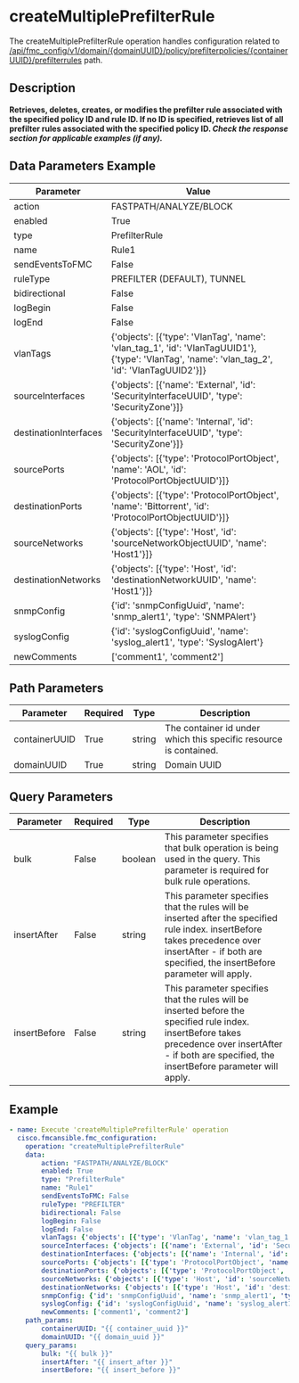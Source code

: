 # createMultiplePrefilterRule

The createMultiplePrefilterRule operation handles configuration related to [/api/fmc_config/v1/domain/{domainUUID}/policy/prefilterpolicies/{containerUUID}/prefilterrules](/paths//api/fmc_config/v1/domain/{domain_uuid}/policy/prefilterpolicies/{container_uuid}/prefilterrules.md) path.&nbsp;
## Description
**Retrieves, deletes, creates, or modifies the prefilter rule associated with the specified policy ID and rule ID. If no ID is specified, retrieves list of all prefilter rules associated with the specified policy ID. _Check the response section for applicable examples (if any)._**

## Data Parameters Example
| Parameter | Value |
| --------- | -------- |
| action | FASTPATH/ANALYZE/BLOCK | Specifies the action to take when the conditions defined by the rule are met |
| enabled | True | Boolean indicating whether the prefilter rule is in effect (true) or not (false). Default is true. |
| type | PrefilterRule | Type must be PrefilterRule |
| name | Rule1 | User-specified name of the prefilter rule. |
| sendEventsToFMC | False | Boolean indicating whether the device will send events to the Firepower Management Center event viewer. Default is false. |
| ruleType | PREFILTER (DEFAULT), TUNNEL | Object indicating if the Rule is Prefilter Rule or Tunnel Rule. |
| bidirectional | False | Boolean indicating whether the rule is bidirectional. |
| logBegin | False | Boolean indicating whether the device will log events at the beginning of the connection. Default is false. |
| logEnd | False | Boolean indicating whether the device will log events at the end of the connection. Default is false. |
| vlanTags | {'objects': [{'type': 'VlanTag', 'name': 'vlan_tag_1', 'id': 'VlanTagUUID1'}, {'type': 'VlanTag', 'name': 'vlan_tag_2', 'id': 'VlanTagUUID2'}]} |   |
| sourceInterfaces | {'objects': [{'name': 'External', 'id': 'SecurityInterfaceUUID', 'type': 'SecurityZone'}]} |  |
| destinationInterfaces | {'objects': [{'name': 'Internal', 'id': 'SecurityInterfaceUUID', 'type': 'SecurityZone'}]} |  |
| sourcePorts | {'objects': [{'type': 'ProtocolPortObject', 'name': 'AOL', 'id': 'ProtocolPortObjectUUID'}]} |   |
| destinationPorts | {'objects': [{'type': 'ProtocolPortObject', 'name': 'Bittorrent', 'id': 'ProtocolPortObjectUUID'}]} |  |
| sourceNetworks | {'objects': [{'type': 'Host', 'id': 'sourceNetworkObjectUUID', 'name': 'Host1'}]} |  |
| destinationNetworks | {'objects': [{'type': 'Host', 'id': 'destinationNetworkUUID', 'name': 'Host1'}]} |  |
| snmpConfig | {'id': 'snmpConfigUuid', 'name': 'snmp_alert1', 'type': 'SNMPAlert'} |  |
| syslogConfig | {'id': 'syslogConfigUuid', 'name': 'syslog_alert1', 'type': 'SyslogAlert'} |  |
| newComments | ['comment1', 'comment2'] | Object representing the new comments provided in prefilter rule. |

## Path Parameters
| Parameter | Required | Type | Description |
| --------- | -------- | ---- | ----------- |
| containerUUID | True | string | The container id under which this specific resource is contained. |
| domainUUID | True | string | Domain UUID |

## Query Parameters
| Parameter | Required | Type | Description |
| --------- | -------- | ---- | ----------- |
| bulk | False | boolean | This parameter specifies that bulk operation is being used in the query. This parameter is required for bulk rule operations. |
| insertAfter | False | string | This parameter specifies that the rules will be inserted after the specified rule index. insertBefore takes precedence over insertAfter - if both are specified, the insertBefore parameter will apply. |
| insertBefore | False | string | This parameter specifies that the rules will be inserted before the specified rule index. insertBefore takes precedence over insertAfter - if both are specified, the insertBefore parameter will apply. |

## Example
```yaml
- name: Execute 'createMultiplePrefilterRule' operation
  cisco.fmcansible.fmc_configuration:
    operation: "createMultiplePrefilterRule"
    data:
        action: "FASTPATH/ANALYZE/BLOCK"
        enabled: True
        type: "PrefilterRule"
        name: "Rule1"
        sendEventsToFMC: False
        ruleType: "PREFILTER"
        bidirectional: False
        logBegin: False
        logEnd: False
        vlanTags: {'objects': [{'type': 'VlanTag', 'name': 'vlan_tag_1', 'id': 'VlanTagUUID1'}, {'type': 'VlanTag', 'name': 'vlan_tag_2', 'id': 'VlanTagUUID2'}]}
        sourceInterfaces: {'objects': [{'name': 'External', 'id': 'SecurityInterfaceUUID', 'type': 'SecurityZone'}]}
        destinationInterfaces: {'objects': [{'name': 'Internal', 'id': 'SecurityInterfaceUUID', 'type': 'SecurityZone'}]}
        sourcePorts: {'objects': [{'type': 'ProtocolPortObject', 'name': 'AOL', 'id': 'ProtocolPortObjectUUID'}]}
        destinationPorts: {'objects': [{'type': 'ProtocolPortObject', 'name': 'Bittorrent', 'id': 'ProtocolPortObjectUUID'}]}
        sourceNetworks: {'objects': [{'type': 'Host', 'id': 'sourceNetworkObjectUUID', 'name': 'Host1'}]}
        destinationNetworks: {'objects': [{'type': 'Host', 'id': 'destinationNetworkUUID', 'name': 'Host1'}]}
        snmpConfig: {'id': 'snmpConfigUuid', 'name': 'snmp_alert1', 'type': 'SNMPAlert'}
        syslogConfig: {'id': 'syslogConfigUuid', 'name': 'syslog_alert1', 'type': 'SyslogAlert'}
        newComments: ['comment1', 'comment2']
    path_params:
        containerUUID: "{{ container_uuid }}"
        domainUUID: "{{ domain_uuid }}"
    query_params:
        bulk: "{{ bulk }}"
        insertAfter: "{{ insert_after }}"
        insertBefore: "{{ insert_before }}"

```
